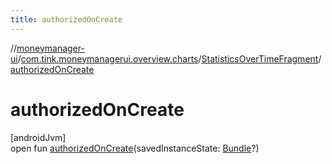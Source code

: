 ```yaml
---
title: authorizedOnCreate
---
```

//[moneymanager-ui](../../../index.html)/[com.tink.moneymanagerui.overview.charts](../index.html)/[StatisticsOverTimeFragment](index.html)/[authorizedOnCreate](authorized-on-create.html)



# authorizedOnCreate



[androidJvm]\
open fun [authorizedOnCreate](authorized-on-create.html)(savedInstanceState: [Bundle](https://developer.android.com/reference/kotlin/android/os/Bundle.html)?)




